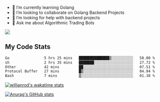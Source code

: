 
- 🌱 I’m currently learning Golang
- 👯 I’m looking to collaborate on Golang Backend Projects
- 🤔 I’m looking for help with backend projects
- 💬 Ask me about Algorithmic Trading Bots

![](https://github-profile-trophy.vercel.app/?username=kevinbarrero)

## My Code Stats

<!--START_SECTION:waka-->

```txt
Go                5 hrs 25 mins   ██████████████▒░░░░░░░░░░   58.00 %
sh                2 hrs 35 mins   ███████░░░░░░░░░░░░░░░░░░   27.72 %
Other             42 mins         ██░░░░░░░░░░░░░░░░░░░░░░░   07.51 %
Protocol Buffer   27 mins         █▒░░░░░░░░░░░░░░░░░░░░░░░   04.94 %
Bash              7 mins          ▒░░░░░░░░░░░░░░░░░░░░░░░░   01.38 %
```

<!--END_SECTION:waka-->

[![willianrod's wakatime stats](https://github-readme-stats.vercel.app/api/wakatime?username=holdandup&layout=compact&theme=react&custom_title=Wakatime%20All%20Time%20Stats&langs_count=8)](https://github.com/anuraghazra/github-readme-stats)

[![Anurag's GitHub stats](https://github-readme-stats.vercel.app/api?username=Kevinbarrero)](https://github.com/anuraghazra/github-readme-stats)




